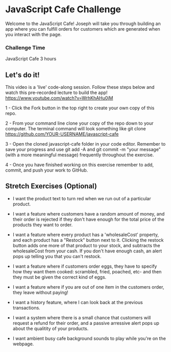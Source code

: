 # JavaScript Cafe Challenge
Welcome to the JavaScript Cafe! Joseph will take you through building an app where you can fulfill orders for customers which are generated when you interact with the page.

### Challenge	Time
JavaScript Cafe	3 hours

## Let's do it!

This video is a 'live' code-along session. Follow these steps below and watch this pre-recorded lecture to build the app!
https://www.youtube.com/watch?v=WrhKhAHu0jM

1 - Click the Fork button in the top right to create your own copy of this repo.

2 - From your command line clone your copy of the repo down to your computer. The terminal command will look something like git clone https://github.com/YOUR-USERNAME/javascript-cafe

3 - Open the cloned javascript-cafe folder in your code editor.
Remember to save your progress and use git add -A and git commit -m "your message" (with a more meaningful message) frequently throughout the exercise.

4 - Once you have finished working on this exercise remember to add, commit, and push your work to GitHub.

## Stretch Exercises (Optional)

- I want the product text to turn red when we run out of a particular product. 

- I want a feature where customers have a random amount of money, and their order is rejected if they don't have enough for the total price of the products they want to order.  

- I want a feature where every product has a 'wholesaleCost' property, and each product has a "Restock" button next to it. Clicking the restock button adds one more of that product to your stock, and subtracts the wholesaleCost from your cash. If you don't have enough cash, an alert pops up telling you that you can't restock. 

- I want a feature where if customers order eggs, they have to specify how they want them cooked: scrambled, fried, poached, etc- and then they must be given the correct kind of eggs. 

- I want a feature where if you are out of one item in the customers order, they leave without paying!  

- I want a history feature, where I can look back at the previous transactions. 

- I want a system where there is a small chance that customers will request a refund for their order, and a passive arressive alert pops up about the qualitity of your products. 

- I want ambient busy cafe background sounds to play while you're on the webpage. 
